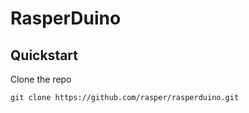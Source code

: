 RasperDuino
============

## Quickstart
Clone the repo

    git clone https://github.com/rasper/rasperduino.git
